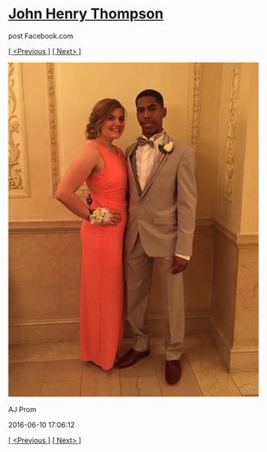 # [John Henry Thompson](../README.md)
post Facebook.com

[[ <Previous ]](2016-06-16-11.md) [[ Next> ]](2016-06-10-3.md)

[![](../media/2016-06-10/AJ-Prom.jpg)](../README.md)

AJ Prom

2016-06-10 17:06:12

[[ <Previous ]](2016-06-16-11.md) [[ Next> ]](2016-06-10-3.md)